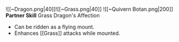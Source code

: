 
![[~Dragon.png|40]]![[~Grass.png|40]]
![[~Quivern Botan.png|200]]
**Partner Skill**
Grass Dragon's Affection
- Can be ridden as a flying mount.
- Enhances [[Grass]] attacks while mounted.